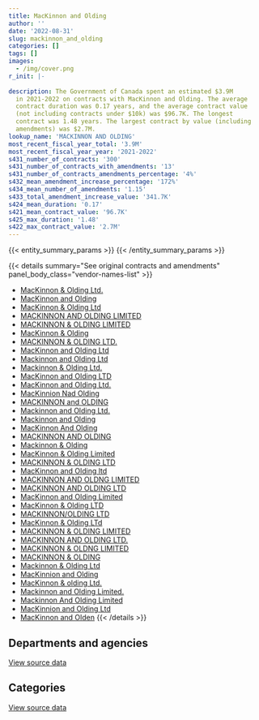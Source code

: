 ```yaml
---
title: MacKinnon and Olding
author: ''
date: '2022-08-31'
slug: mackinnon_and_olding
categories: []
tags: []
images:
  - /img/cover.png
r_init: |-
  
description: The Government of Canada spent an estimated $3.9M
  in 2021-2022 on contracts with MacKinnon and Olding. The average
  contract duration was 0.17 years, and the average contract value
  (not including contracts under $10k) was $96.7K. The longest
  contract was 1.48 years. The largest contract by value (including
  amendments) was $2.7M.
lookup_name: 'MACKINNON AND OLDING'
most_recent_fiscal_year_total: '3.9M'
most_recent_fiscal_year_year: '2021-2022'
s431_number_of_contracts: '300'
s431_number_of_contracts_with_amendments: '13'
s431_number_of_contracts_amendments_percentage: '4%'
s432_mean_amendment_increase_percentage: '172%'
s434_mean_number_of_amendments: '1.15'
s433_total_amendment_increase_value: '341.7K'
s424_mean_duration: '0.17'
s421_mean_contract_value: '96.7K'
s425_max_duration: '1.48'
s422_max_contract_value: '2.7M'
---
```


<script src="/rmarkdown-libs/htmlwidgets/htmlwidgets.js"></script>
<link href="/rmarkdown-libs/datatables-css/datatables-crosstalk.css" rel="stylesheet" />
<script src="/rmarkdown-libs/datatables-binding/datatables.js"></script>
<script src="/rmarkdown-libs/jquery/jquery-3.6.0.min.js"></script>
<link href="/rmarkdown-libs/dt-core-bootstrap/css/dataTables.bootstrap.min.css" rel="stylesheet" />
<link href="/rmarkdown-libs/dt-core-bootstrap/css/dataTables.bootstrap.extra.css" rel="stylesheet" />
<script src="/rmarkdown-libs/dt-core-bootstrap/js/jquery.dataTables.min.js"></script>
<script src="/rmarkdown-libs/dt-core-bootstrap/js/dataTables.bootstrap.min.js"></script>
<link href="/rmarkdown-libs/crosstalk/css/crosstalk.min.css" rel="stylesheet" />
<script src="/rmarkdown-libs/crosstalk/js/crosstalk.min.js"></script>
<script src="/rmarkdown-libs/htmlwidgets/htmlwidgets.js"></script>
<link href="/rmarkdown-libs/datatables-css/datatables-crosstalk.css" rel="stylesheet" />
<script src="/rmarkdown-libs/datatables-binding/datatables.js"></script>
<script src="/rmarkdown-libs/jquery/jquery-3.6.0.min.js"></script>
<link href="/rmarkdown-libs/dt-core-bootstrap/css/dataTables.bootstrap.min.css" rel="stylesheet" />
<link href="/rmarkdown-libs/dt-core-bootstrap/css/dataTables.bootstrap.extra.css" rel="stylesheet" />
<script src="/rmarkdown-libs/dt-core-bootstrap/js/jquery.dataTables.min.js"></script>
<script src="/rmarkdown-libs/dt-core-bootstrap/js/dataTables.bootstrap.min.js"></script>
<link href="/rmarkdown-libs/crosstalk/css/crosstalk.min.css" rel="stylesheet" />
<script src="/rmarkdown-libs/crosstalk/js/crosstalk.min.js"></script>

{{< entity_summary_params >}}
{{< /entity_summary_params >}}

{{< details summary="See original contracts and amendments" panel_body_class="vendor-names-list" >}}
- [MacKinnon & Olding Ltd.](https://search.open.canada.ca/en/ct/?sort=contract_value_f%20desc&page=1&search_text=%22MacKinnon%20%26%20Olding%20Ltd.%22)
- [MacKinnon and Olding](https://search.open.canada.ca/en/ct/?sort=contract_value_f%20desc&page=1&search_text=%22MacKinnon%20and%20Olding%22)
- [MacKinnon & Olding Ltd](https://search.open.canada.ca/en/ct/?sort=contract_value_f%20desc&page=1&search_text=%22MacKinnon%20%26%20Olding%20Ltd%22)
- [MACKINNON AND OLDING LIMITED](https://search.open.canada.ca/en/ct/?sort=contract_value_f%20desc&page=1&search_text=%22MACKINNON%20AND%20OLDING%20LIMITED%22)
- [MACKINNON & OLDING LIMITED](https://search.open.canada.ca/en/ct/?sort=contract_value_f%20desc&page=1&search_text=%22MACKINNON%20%26%20OLDING%20LIMITED%22)
- [MacKinnon & Olding](https://search.open.canada.ca/en/ct/?sort=contract_value_f%20desc&page=1&search_text=%22MacKinnon%20%26%20Olding%22)
- [MACKINNON & OLDING LTD.](https://search.open.canada.ca/en/ct/?sort=contract_value_f%20desc&page=1&search_text=%22MACKINNON%20%26%20OLDING%20LTD.%22)
- [MacKinnon and Olding Ltd](https://search.open.canada.ca/en/ct/?sort=contract_value_f%20desc&page=1&search_text=%22MacKinnon%20and%20Olding%20Ltd%22)
- [Mackinnon and Olding Ltd](https://search.open.canada.ca/en/ct/?sort=contract_value_f%20desc&page=1&search_text=%22Mackinnon%20and%20Olding%20Ltd%22)
- [Mackinnon & Olding Ltd.](https://search.open.canada.ca/en/ct/?sort=contract_value_f%20desc&page=1&search_text=%22Mackinnon%20%26%20Olding%20Ltd.%22)
- [MacKinnon and Olding LTD](https://search.open.canada.ca/en/ct/?sort=contract_value_f%20desc&page=1&search_text=%22MacKinnon%20and%20Olding%20LTD%22)
- [MacKinnon and Olding Ltd.](https://search.open.canada.ca/en/ct/?sort=contract_value_f%20desc&page=1&search_text=%22MacKinnon%20and%20Olding%20Ltd.%22)
- [MacKinnion Nad Olding](https://search.open.canada.ca/en/ct/?sort=contract_value_f%20desc&page=1&search_text=%22MacKinnion%20Nad%20Olding%22)
- [MACKINNON and OLDING](https://search.open.canada.ca/en/ct/?sort=contract_value_f%20desc&page=1&search_text=%22MACKINNON%20and%20OLDING%22)
- [Mackinnon and Olding Ltd.](https://search.open.canada.ca/en/ct/?sort=contract_value_f%20desc&page=1&search_text=%22Mackinnon%20and%20Olding%20Ltd.%22)
- [Mackinnon and Olding](https://search.open.canada.ca/en/ct/?sort=contract_value_f%20desc&page=1&search_text=%22Mackinnon%20and%20Olding%22)
- [MacKinnon And Olding](https://search.open.canada.ca/en/ct/?sort=contract_value_f%20desc&page=1&search_text=%22MacKinnon%20And%20Olding%22)
- [MACKINNON AND OLDING](https://search.open.canada.ca/en/ct/?sort=contract_value_f%20desc&page=1&search_text=%22MACKINNON%20AND%20OLDING%22)
- [Mackinnon & Olding](https://search.open.canada.ca/en/ct/?sort=contract_value_f%20desc&page=1&search_text=%22Mackinnon%20%26%20Olding%22)
- [MacKinnon & Olding Limited](https://search.open.canada.ca/en/ct/?sort=contract_value_f%20desc&page=1&search_text=%22MacKinnon%20%26%20Olding%20Limited%22)
- [MACKINNON & OLDING LTD](https://search.open.canada.ca/en/ct/?sort=contract_value_f%20desc&page=1&search_text=%22MACKINNON%20%26%20OLDING%20LTD%22)
- [MacKinnon and Olding ltd](https://search.open.canada.ca/en/ct/?sort=contract_value_f%20desc&page=1&search_text=%22MacKinnon%20and%20Olding%20ltd%22)
- [MACKINNON AND OLDNG LIMITED](https://search.open.canada.ca/en/ct/?sort=contract_value_f%20desc&page=1&search_text=%22MACKINNON%20AND%20OLDNG%20LIMITED%22)
- [MACKINNON AND OLDING LTD](https://search.open.canada.ca/en/ct/?sort=contract_value_f%20desc&page=1&search_text=%22MACKINNON%20AND%20OLDING%20LTD%22)
- [MacKinnon and Olding Limited](https://search.open.canada.ca/en/ct/?sort=contract_value_f%20desc&page=1&search_text=%22MacKinnon%20and%20Olding%20Limited%22)
- [MacKinnon & Olding LTD](https://search.open.canada.ca/en/ct/?sort=contract_value_f%20desc&page=1&search_text=%22MacKinnon%20%26%20Olding%20LTD%22)
- [MACKINNON/OLDING LTD](https://search.open.canada.ca/en/ct/?sort=contract_value_f%20desc&page=1&search_text=%22MACKINNON%2fOLDING%20LTD%22)
- [MacKinnon & Olding LTd](https://search.open.canada.ca/en/ct/?sort=contract_value_f%20desc&page=1&search_text=%22MacKinnon%20%26%20Olding%20LTd%22)
- [MACKINNON & OLDING LIMITED](https://search.open.canada.ca/en/ct/?sort=contract_value_f%20desc&page=1&search_text=%22MACKINNON%20%20%26%20OLDING%20LIMITED%22)
- [MACKINNON AND OLDING LTD.](https://search.open.canada.ca/en/ct/?sort=contract_value_f%20desc&page=1&search_text=%22MACKINNON%20AND%20OLDING%20LTD.%22)
- [MACKINNON & OLDNG LIMITED](https://search.open.canada.ca/en/ct/?sort=contract_value_f%20desc&page=1&search_text=%22MACKINNON%20%26%20OLDNG%20LIMITED%22)
- [MACKINNON & OLDING](https://search.open.canada.ca/en/ct/?sort=contract_value_f%20desc&page=1&search_text=%22MACKINNON%20%26%20OLDING%22)
- [Mackinnon & Olding Ltd](https://search.open.canada.ca/en/ct/?sort=contract_value_f%20desc&page=1&search_text=%22Mackinnon%20%26%20Olding%20Ltd%22)
- [MacKinnion and Olding](https://search.open.canada.ca/en/ct/?sort=contract_value_f%20desc&page=1&search_text=%22MacKinnion%20and%20Olding%22)
- [MacKinnon & olding Ltd.](https://search.open.canada.ca/en/ct/?sort=contract_value_f%20desc&page=1&search_text=%22MacKinnon%20%26%20olding%20Ltd.%22)
- [Mackinnon and Olding Limited.](https://search.open.canada.ca/en/ct/?sort=contract_value_f%20desc&page=1&search_text=%22Mackinnon%20and%20Olding%20Limited.%22)
- [Mackinnon And Olding Limited](https://search.open.canada.ca/en/ct/?sort=contract_value_f%20desc&page=1&search_text=%22Mackinnon%20And%20Olding%20Limited%22)
- [MacKinnion and Olding Ltd](https://search.open.canada.ca/en/ct/?sort=contract_value_f%20desc&page=1&search_text=%22MacKinnion%20and%20Olding%20Ltd%22)
- [MacKinnon and Olden](https://search.open.canada.ca/en/ct/?sort=contract_value_f%20desc&page=1&search_text=%22MacKinnon%20and%20Olden%22)
{{< /details >}}

## Departments and agencies

<div id="htmlwidget-1" style="width:100%;height:auto;" class="datatables html-widget"></div>
<script type="application/json" data-for="htmlwidget-1">{"x":{"style":"bootstrap","filter":"none","vertical":false,"data":[["<a href=\"/departments/dfo-mpo/\">Fisheries and Oceans Canada<\/a>","<a href=\"/departments/dnd-mdn/\">National Defence<\/a>"],[73295.25,4661112.61],[null,5733402.58],[82084.7,7068686.45],[13103.1,3884128.6]],"container":"<table class=\"table table-striped table-hover row-border order-column display\">\n  <thead>\n    <tr>\n      <th>Department<\/th>\n      <th>2018-2019<\/th>\n      <th>2019-2020<\/th>\n      <th>2020-2021<\/th>\n      <th>2021-2022<\/th>\n    <\/tr>\n  <\/thead>\n<\/table>","options":{"order":[[4,"desc"]],"pageLength":10,"autoWidth":true,"columnDefs":[{"targets":1,"render":"function(data, type, row, meta) {\n    return type !== 'display' ? data : DTWidget.formatCurrency(data, \"$\", 2, 3, \",\", \".\", true, null);\n  }"},{"targets":2,"render":"function(data, type, row, meta) {\n    return type !== 'display' ? data : DTWidget.formatCurrency(data, \"$\", 2, 3, \",\", \".\", true, null);\n  }"},{"targets":3,"render":"function(data, type, row, meta) {\n    return type !== 'display' ? data : DTWidget.formatCurrency(data, \"$\", 2, 3, \",\", \".\", true, null);\n  }"},{"targets":4,"render":"function(data, type, row, meta) {\n    return type !== 'display' ? data : DTWidget.formatCurrency(data, \"$\", 2, 3, \",\", \".\", true, null);\n  }"},{"width":"16%","targets":[1,2,3,4]},{"className":"dt-right","targets":[1,2,3,4]}],"orderClasses":false}},"evals":["options.columnDefs.0.render","options.columnDefs.1.render","options.columnDefs.2.render","options.columnDefs.3.render"],"jsHooks":[]}</script>
<p class="text-right">
<a href="https://github.com/GoC-Spending/contracts-data/tree/main/data/out/vendors/mackinnon_and_olding/summary_by_fiscal_year_by_department.csv" class="source-data-link btn btn-link">View source data</a>
</p>

## Categories

<div id="htmlwidget-2" style="width:100%;height:auto;" class="datatables html-widget"></div>
<script type="application/json" data-for="htmlwidget-2">{"x":{"style":"bootstrap","filter":"none","vertical":false,"data":[["<a href=\"/categories/facilities_and_construction/\">Facilities and construction<\/a>","<a href=\"/categories/defence/\">Defence<\/a>","<a href=\"/categories/transportation_and_logistics/\">Transportation and logistics<\/a>","<a href=\"/categories/industrial_products_and_services/\">Industrial products and services<\/a>"],[50824.25,2826413.73,22471,1834698.87],[null,3444834.76,null,2288567.82],[null,5727259.75,82084.7,1341426.7],[null,2120770.92,13103.1,1763357.69]],"container":"<table class=\"table table-striped table-hover row-border order-column display\">\n  <thead>\n    <tr>\n      <th>Category<\/th>\n      <th>2018-2019<\/th>\n      <th>2019-2020<\/th>\n      <th>2020-2021<\/th>\n      <th>2021-2022<\/th>\n    <\/tr>\n  <\/thead>\n<\/table>","options":{"order":[[4,"desc"]],"dom":"t","pageLength":30,"autoWidth":true,"columnDefs":[{"targets":1,"render":"function(data, type, row, meta) {\n    return type !== 'display' ? data : DTWidget.formatCurrency(data, \"$\", 2, 3, \",\", \".\", true, null);\n  }"},{"targets":2,"render":"function(data, type, row, meta) {\n    return type !== 'display' ? data : DTWidget.formatCurrency(data, \"$\", 2, 3, \",\", \".\", true, null);\n  }"},{"targets":3,"render":"function(data, type, row, meta) {\n    return type !== 'display' ? data : DTWidget.formatCurrency(data, \"$\", 2, 3, \",\", \".\", true, null);\n  }"},{"targets":4,"render":"function(data, type, row, meta) {\n    return type !== 'display' ? data : DTWidget.formatCurrency(data, \"$\", 2, 3, \",\", \".\", true, null);\n  }"},{"width":"16%","targets":[1,2,3,4]},{"className":"dt-right","targets":[1,2,3,4]}],"orderClasses":false,"lengthMenu":[10,25,30,50,100]}},"evals":["options.columnDefs.0.render","options.columnDefs.1.render","options.columnDefs.2.render","options.columnDefs.3.render"],"jsHooks":[]}</script>
<p class="text-right">
<a href="https://github.com/GoC-Spending/contracts-data/tree/main/data/out/vendors/mackinnon_and_olding/summary_by_fiscal_year_by_category.csv" class="source-data-link btn btn-link">View source data</a>
</p>
